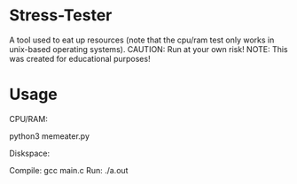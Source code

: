 # Stress-Tester
A tool used to eat up resources (note that the cpu/ram test only works in unix-based operating systems). 
CAUTION: Run at your own risk! 
NOTE: This was created for educational purposes!

# Usage
CPU/RAM:

python3 memeater.py

Diskspace:

Compile: gcc main.c
Run: ./a.out
